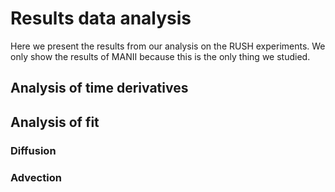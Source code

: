 # Results data analysis

Here we present the results from our analysis on the RUSH experiments. We only show the results of MANII because this is the only thing we studied.



## Analysis of time derivatives



## Analysis of fit


### Diffusion


### Advection